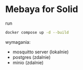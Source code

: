 # Mebaya for Solid 


run
```bash
docker compose up -d --build
```

wymagania:
* mosquitto server (lokalnie)
* postgres (zdalnie)
* minio (zdalnie)

